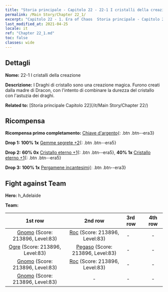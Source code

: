 ```yaml
---
title: "Storia principale - Capitolo 22 - 22-1 I cristalli della creazione"
permalink: /Main Story/Chapter 22_1/
excerpt: "Capitolo 22 - 1. Era of Chaos  Storia principale - Capitolo 22_1. 22-1 I cristalli della creazione"
last_modified_at: 2021-04-25
locale: it
ref: "Chapter 22_1.md"
toc: false
classes: wide
---
```


## Dettagli

 **Nome:** 22-1 I cristalli della creazione

 **Descrizione:** I Draghi di cristallo sono una creazione magica. Furono creati dalla madre di Dracon, con l'intento di combinare la durezza del cristallo con l'astuzia dei draghi.

 **Related to:** [Storia principale Capitolo 22](/it/Main Story/Chapter 22/)

## Ricompensa

 **Ricompensa primo completamento:** [Chiave d'argento](/ItemsIT/con_693/){: .btn .btn--era3}

 **Drop 1:** **100% 1x** [Gemme segrete +2](/ItemsIT/mat_79/){: .btn .btn--era5}

 **Drop 2:** **60% 0x** [Cristallo eterno +1](/ItemsIT/mat_73/){: .btn .btn--era5}, **40% 1x** [Cristallo eterno +1](/ItemsIT/mat_73/){: .btn .btn--era5}

 **Drop 3:** **100% 1x** [Pergamene incantesimi](/ItemsIT/con_694/){: .btn .btn--era3}


## Fight against Team
 **Hero:** h_Adelaide

 **Team:**


  | 1st row | 2nd row | 3rd row | 4th row |
  |:----:|:----:|:----|:----:|
  | [Gnomo](/it/units/Dwarf/) (Score: 213896, Level:83)  | [Roc](/it/units/Roc/) (Score: 213896, Level:83)  | - | - |
  | [Ogre](/it/units/Ogre/) (Score: 213896, Level:83)  | [Pegaso](/it/units/Pegasus/) (Score: 213896, Level:83)  | - | - |
  | [Gnomo](/it/units/Dwarf/) (Score: 213896, Level:83)  | [Roc](/it/units/Roc/) (Score: 213896, Level:83)  | - | - |
  | [Gnomo](/it/units/Dwarf/) (Score: 213896, Level:83)  | - | - | - |


